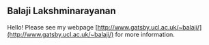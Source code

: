 ## Balaji Lakshminarayanan

Hello! Please see my webpage [http://www.gatsby.ucl.ac.uk/~balaji/](http://www.gatsby.ucl.ac.uk/~balaji/) for more information.
